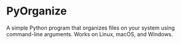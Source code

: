 # PyOrganize
 A simple Python program that organizes files on your system using command-line arguments. Works on Linux, macOS, and Windows.
